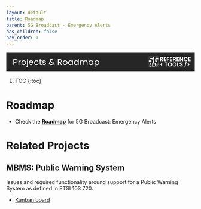 ```yaml
---
layout: default
title: Roadmap
parent: 5G Broadcast - Emergency Alerts
has_children: false
nav_order: 1
---
```

<img src="../../assets/images/Banner_Roadmap.png" /> 

1. TOC
{:toc}

# Roadmap

* Check the [**Roadmap**](https://github.com/orgs/5G-MAG/projects/48/views/12) for 5G Broadcast: Emergency Alerts

# Related Projects

## MBMS: Public Warning System
Issues and required functionality around support for a Public Warning System as defined in ETSI 103 720.
* [Kanban board](https://github.com/orgs/5G-MAG/projects/20)
